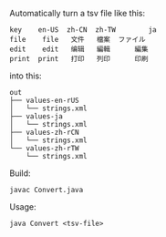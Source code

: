 Automatically turn a tsv file like this:

    key    en-US  zh-CN  zh-TW        ja
    file    file   文件   檔案  ファイル
    edit    edit   编辑   編輯      編集
    print  print   打印   列印      印刷

into this:

    out
    ├── values-en-rUS
    │   └── strings.xml
    ├── values-ja
    │   └── strings.xml
    ├── values-zh-rCN
    │   └── strings.xml
    └── values-zh-rTW
        └── strings.xml

Build:

    javac Convert.java

Usage:

    java Convert <tsv-file>

